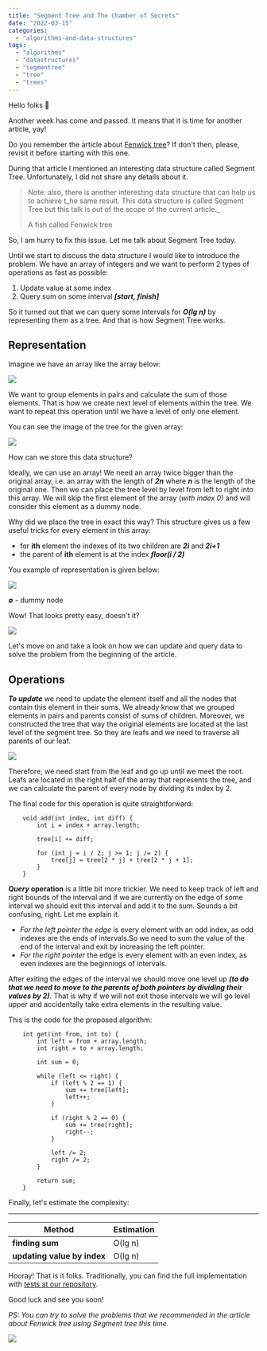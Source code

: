 ```yaml
---
title: "Segment Tree and The Chamber of Secrets"
date: "2022-03-15"
categories: 
  - "algorithms-and-data-structures"
tags: 
  - "algorithms"
  - "datastructures"
  - "segmentree"
  - "tree"
  - "trees"
---
```


Hello folks 👋

Another week has come and passed. It means that it is time for another article, yay!

Do you remember the article about [Fenwick tree](https://algoclub.xyz/2022/01/19/a-fish-called-fenwick-tree/)? If don't then, please, revisit it before starting with this one.

During that article I mentioned an interesting data structure called Segment Tree. Unfortunately, I did not share any details about it.

> Note: also, there is another interesting data structure that can help us to achieve t_he same result. This data structure is called Segment Tree but this talk is out of the scope of the current article._
> 
> A fish called Fenwick tree

So, I am hurry to fix this issue. Let me talk about Segment Tree today.

Until we start to discuss the data structure I would like to introduce the problem. We have an array of integers and we want to perform 2 types of operations as fast as possible:

1. Update value at some index
2. Query sum on some interval **_\[start, finish\]_**

So it turned out that we can query some intervals for **_O(lg n)_** by representing them as a tree. And that is how Segment Tree works.

## Representation

Imagine we have an array like the array below:

![](images/segment_tree_1.jpeg)

We want to group elements in pairs and calculate the sum of those elements. That is how we create next level of elements within the tree. We want to repeat this operation until we have a level of only one element.

You can see the image of the tree for the given array:

![](images/segment_tree_2.jpeg)

How can we store this data structure?

Ideally, we can use an array! We need an array twice bigger than the original array, i.e. an array with the length of **_2n_** where _**n**_ is the length of the original one. Then we can place the tree level by level from left to right into this array. We will skip the first element of the array (_with index 0)_ and will consider this element as a dummy node.

Why did we place the tree in exact this way? This structure gives us a few useful tricks for every element in this array:

- for **ith** element the indexes of its two children are _**2i**_ and _**2i+1**_
- the parent of **ith** element is at the index _**floor(i / 2)**_

You example of representation is given below:

![](images/segment_tree_3-1.jpeg)

**∅** - dummy node

Wow! That looks pretty easy, doesn't it?

![](images/easy.gif)

Let's move on and take a look on how we can update and query data to solve the problem from the beginning of the article.

## Operations

**_To update_** we need to update the element itself and all the nodes that contain this element in their sums. We already know that we grouped elements in pairs and parents consist of sums of children. Moreover, we constructed the tree that way the original elements are located at the last level of the segment tree. So they are leafs and we need to traverse all parents of our leaf.

![](images/segment_tree_4.jpeg)

Therefore, we need start from the leaf and go up until we meet the root. Leafs are located in the right half of the array that represents the tree, and we can calculate the parent of every node by dividing its index by 2.

The final code for this operation is quite straightforward:

```
    void add(int index, int diff) {
        int i = index + array.length;

        tree[i] += diff;

        for (int j = i / 2; j >= 1; j /= 2) {
            tree[j] = tree[2 * j] + tree[2 * j + 1];
        }
    }
```

**_Query_ operation** is a little bit more trickier. We need to keep track of left and right bounds of the interval and if we are currently on the edge of some interval we should exit this interval and add it to the sum. Sounds a bit confusing, right. Let me explain it.

- _For the left pointer the edge_ is every element with an odd index, as odd indexes are the ends of intervals.So we need to sum the value of the end of the interval and exit by increasing the left pointer.
- _For the right pointer_ the edge is every element with an even index, as even indexes are the beginnings of intervals.

After exiting the edges of the interval we should move one level up **_(to do that we need to move to the parents of both pointers by dividing their values by 2)_**. That is why if we will not exit those intervals we will go level upper and accidentally take extra elements in the resulting value.

This is the code for the proposed algorithm:

```
    int get(int from, int to) {
        int left = from + array.length;
        int right = to + array.length;

        int sum = 0;

        while (left <= right) {
            if (left % 2 == 1) {
                sum += tree[left];
                left++;
            }

            if (right % 2 == 0) {
                sum += tree[right];
                right--;
            }

            left /= 2;
            right /= 2;
        }

        return sum;
    }
```

Finally, let's estimate the complexity:

* * *

| **Method** | **Estimation** |
| --- | --- |
| **finding sum** | O(lg n) |
| **updating value by index** | O(lg n) |

Hooray! That is it folks. Traditionally, you can find the full implementation with [tests at our repository](https://github.com/algoclub-xyz/Algorithms/blob/main/src/main/java/com/github/algoclub/trees/SegmentTree.java).

Good luck and see you soon!

_PS: You can try to solve the problems that we recommended in the article about Fenwick tree using Segment tree this time._

![](images/see_you_soon.gif)
